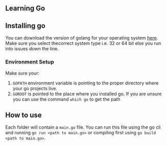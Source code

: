 Learning Go
-----------

## Installing go
You can download the version of golang for your operating system [here](https://golang.org/dl/). Make 
sure you select thecorrect system type i.e. 32 or 64 bit else you run into issues down the line.

### Environment Setup
Make sure your:
1. `GOPATH` environment variable is pointing to the proper directory where your go projects
live.
2. `GOROOT` is pointed to the place where you installed go. If you are unsure you can use the command
`which go` to get the path


## How to use
Each folder will contain a `main.go` file. You can run this file using the go cli
and running `go run <path to main.go>` or compiling first using `go build <path to main.go>`.

